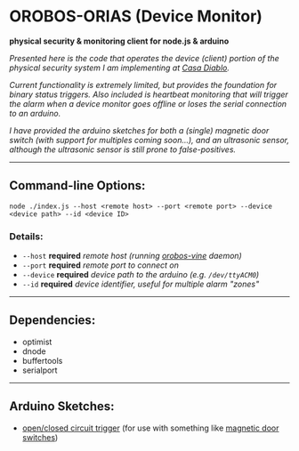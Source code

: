 # OROBOS-ORIAS (Device Monitor)
__physical security & monitoring client for node.js & arduino__

_Presented here is the code that operates the device (client) portion of the physical security system I am implementing at [Casa Diablo](http://casadiablo.com)._

_Current functionality is extremely limited, but provides the foundation for binary status triggers. Also included is heartbeat monitoring that will trigger the alarm when a device monitor goes offline or loses the serial connection to an arduino._

_I have provided the arduino sketches for both a (single) magnetic door switch (with support for multiples coming soon...), and an ultrasonic sensor, although the ultrasonic sensor is still prone to false-positives._


----------

## Command-line Options:

`node ./index.js --host <remote host> --port <remote port> --device <device path> --id <device ID>`

### Details:
  * `--host` __required__ _remote host (running [orobos-vine](https://github.com/nexxy/orobos-vine/) daemon)_
  * `--port` __required__ _remote port to connect on_
  * `--device` __required__ _device path to the arduino (e.g. `/dev/ttyACM0`)_
  * `--id` __required__ _device identifier, useful for multiple alarm "zones"_

----------

## Dependencies:

 * optimist
 * dnode
 * buffertools
 * serialport

----------

## Arduino Sketches:

 * [open/closed circuit trigger](https://gist.github.com/3322493) (for use with something like [magnetic door switches](http://amzn.to/PLw41G))
